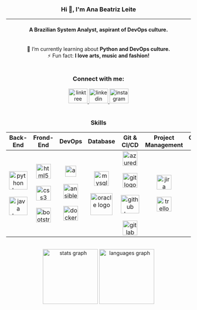 <h3 align="center">Hi 👋, I'm Ana Beatriz Leite</h3>

---

<h4 align="center">A Brazilian System Analyst, aspirant of DevOps culture.</h4> <br>

<div align="center"> 
🌱 I’m currently learning about <strong>Python and DevOps culture.</strong> <br>
⚡ Fun fact: <strong>I love arts, music and fashion!</strong>
</div>

<br>

<h3 align="center">Connect with me:</h3>
<div align="center">
  <a href="https://linktr.ee/anabeatriz.sh" target="_blank">
    <img src="https://raw.githubusercontent.com/maurodesouza/profile-readme-generator/master/src/assets/icons/social/linktree/default.svg" width="52" height="40" alt="linktree logo"  />
  </a>
  <a href="https://www.linkedin.com/in/ana-beatriz-araujo/" target="_blank">
    <img src="https://raw.githubusercontent.com/maurodesouza/profile-readme-generator/master/src/assets/icons/social/linkedin/default.svg" width="52" height="40" alt="linkedin logo"  />
  </a>
  <a href="https://www.instagram.com/anabeatriz.sh" target="_blank">
    <img src="https://raw.githubusercontent.com/maurodesouza/profile-readme-generator/master/src/assets/icons/social/instagram/default.svg" width="52" height="40" alt="instagram logo"  />
  </a>
</div>
<br>

<h3 align="center">Skills</h3>

<div align="center">
 
| Back-End | Frond-End | DevOps | Database | Git & CI/CD | Project Management | Operating Systems |
| :---------: | :------: | :------: | :------: | :------: | :------: | :------: |
| <img src="https://cdn.jsdelivr.net/gh/devicons/devicon/icons/python/python-original.svg" height="50" alt="python logo" />  <br> <br> <img src="https://cdn.jsdelivr.net/gh/devicons/devicon/icons/java/java-original.svg" height="50" alt="java logo"  /> | <img src="https://cdn.jsdelivr.net/gh/devicons/devicon/icons/html5/html5-original.svg" height="40" alt="html5 logo"  /> <br> <br> <img src="https://cdn.jsdelivr.net/gh/devicons/devicon/icons/css3/css3-original.svg" height="40" alt="css3 logo"  /> <br> <br><img src="https://cdn.jsdelivr.net/gh/devicons/devicon/icons/bootstrap/bootstrap-original.svg" height="40" alt="bootstrap logo"  /> | <img src="https://cdn.jsdelivr.net/gh/devicons/devicon/icons/azure/azure-original.svg" height="30" alt="azure logo"  /> <br> <br> <img src="https://cdn.jsdelivr.net/gh/devicons/devicon/icons/ansible/ansible-original.svg" height="40" alt="ansible logo"  /> <br> <br> <img src="https://cdn.jsdelivr.net/gh/devicons/devicon/icons/docker/docker-original.svg" height="40" alt="docker logo"  /> | <img src="https://cdn.jsdelivr.net/gh/devicons/devicon/icons/mysql/mysql-original.svg" height="40" alt="mysql logo"  /> <br> <br> <img src="https://cdn.jsdelivr.net/gh/devicons/devicon/icons/oracle/oracle-original.svg" height="60" alt="oracle logo"  /> | <img src="https://cdn.jsdelivr.net/gh/devicons/devicon@latest/icons/azuredevops/azuredevops-original.svg" height="40" alt="azuredevops logo"  /> <br> <br> <img src="https://cdn.jsdelivr.net/gh/devicons/devicon/icons/git/git-original.svg" height="40" alt="git logo"  />  <br> <br> <img src="https://skillicons.dev/icons?i=github" height="50" alt="github logo"  /> <br> <br> <img src="https://cdn.jsdelivr.net/gh/devicons/devicon/icons/gitlab/gitlab-original.svg" height="40" alt="gitlab logo"  />| <img src="https://cdn.jsdelivr.net/gh/devicons/devicon/icons/jira/jira-original.svg" height="40" alt="jira logo"  /> <br> <br> <img src="https://cdn.jsdelivr.net/gh/devicons/devicon/icons/trello/trello-plain.svg" height="40" alt="trello logo"  /> | <img src="https://cdn.jsdelivr.net/gh/devicons/devicon@latest/icons/windows11/windows11-original.svg" height="40" alt="winndows logo"  /> <br> <br> <img src="https://cdn.jsdelivr.net/gh/devicons/devicon/icons/debian/debian-original.svg" height="40" alt="debian logo"  /> <br> <br>  <img src="https://cdn.jsdelivr.net/gh/devicons/devicon/icons/linux/linux-original.svg" height="40" alt="linux logo"  /> <br> <br>   <img src="https://cdn.simpleicons.org/ubuntu/E95420" height="40" alt="ubuntu logo"  /> |

<br>

<div align="center">
  <img src="https://github-readme-stats.vercel.app/api?username=analeite&hide_title=false&hide_rank=false&show_icons=true&include_all_commits=true&count_private=true&disable_animations=false&theme=github_dark&locale=en&hide_border=false&order=1" height="150" alt="stats graph"  />
  <img src="https://github-readme-stats.vercel.app/api/top-langs?username=analeite&locale=en&hide_title=false&layout=compact&card_width=320&langs_count=5&theme=github_dark&hide_border=false&order=2" height="150" alt="languages graph"  />
</div>

